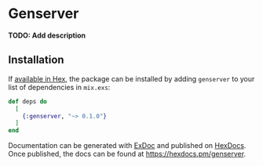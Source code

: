 # Genserver

**TODO: Add description**

## Installation

If [available in Hex](https://hex.pm/docs/publish), the package can be installed
by adding `genserver` to your list of dependencies in `mix.exs`:

```elixir
def deps do
  [
    {:genserver, "~> 0.1.0"}
  ]
end
```

Documentation can be generated with [ExDoc](https://github.com/elixir-lang/ex_doc)
and published on [HexDocs](https://hexdocs.pm). Once published, the docs can
be found at <https://hexdocs.pm/genserver>.

